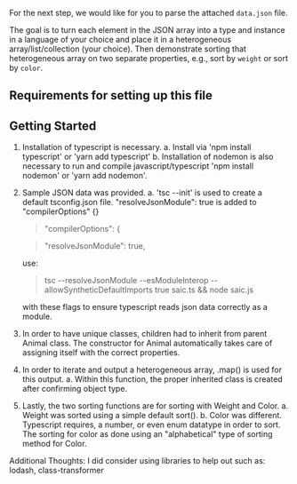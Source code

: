 For the next step, we would like for you to parse the attached `data.json` file.

The goal is to turn each element in the JSON array into a type and instance in a language of your choice and place it in a heterogeneous array/list/collection (your choice). Then demonstrate sorting that heterogeneous array on two separate properties, e.g., sort by `weight` or sort by `color`.

## Requirements for setting up this file

## Getting Started

1. Installation of typescript is necessary.
   a. Install via 'npm install typescript' or 'yarn add typescript'
   b. Installation of nodemon is also necessary to run and compile javascript/typescript 'npm install nodemon' or 'yarn add nodemon'.



2. Sample JSON data was provided.
   a. 'tsc --init' is used to create a default tsconfig.json file. "resolveJsonModule": true is added to "compilerOptions" {}
   >   "compilerOptions": {

   > "resolveJsonModule": true,

   use:
   > tsc --resolveJsonModule --esModuleInterop --allowSyntheticDefaultImports true saic.ts && node saic.js
   > 
   with these flags to ensure typescript reads json data correctly as a module.

3. In order to have unique classes, children had to inherit from parent Animal class. The constructor for Animal automatically takes care of assigning itself with the correct properties.

4. In order to iterate and output a heterogeneous array, .map() is used for this output.
   a. Within this function, the proper inherited class is created after confirming object type.

5. Lastly, the two sorting functions are for sorting with Weight and Color.
   a. Weight was sorted using a simple default sort().
   b. Color was different. Typescript requires, a number, or even enum datatype in order to sort. The sorting for color as done using an "alphabetical" type of sorting method for Color.

Additional Thoughts:
I did consider using libraries to help out such as: lodash, class-transformer
